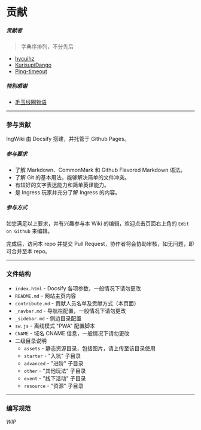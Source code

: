 # 贡献

##### 贡献者

> 字典序排列，不分先后

- [hycuihz](https://github.com/hycuihz)
- [KurisupiDango](https://github.com/KurisupiDango)
- [Ping-timeout](https://github.com/Ping-timeout)

##### 特别感谢

- [毛玉线圈物语](https://craft.moe)

------

### 参与贡献

IngWiki 由 Docsify 搭建，并托管于 Github Pages。

##### 参与要求

- 了解 Markdown、CommonMark 和 Github Flavored Markdown 语法。
- 了解 Git 的基本用法，能够解决简单的文件冲突。
- 有较好的文字表达能力和简单英译能力。
- 是 Ingress 玩家并充分了解 Ingress 的内容。

##### 参与方式

如您满足以上要求，并有兴趣参与本 Wiki 的编辑，欢迎点击页面右上角的   `Edit on Github` 来编辑。

完成后，访问本 repo 并提交 Pull Request，协作者将会协助审核，如无问题，即可合并至本 repo。

------

### 文件结构

- `index.html` - Docsify 各项参数，一般情况下请勿更改
- `README.md` - 网站主页内容
- `contribute.md` - 贡献人员名单及贡献方式（本页面）
- `_navbar.md` - 导航栏配置，一般情况下请勿更改
- `_sidebar.md` - 侧边目录配置
- `sw.js` - 离线模式 "PWA" 配置脚本
- `CNAME` - 域名 CNAME 信息，一般情况下请勿更改
- 二级目录说明
  - `assets` - 静态资源目录，包括图片，请上传至该目录使用
  - `starter` - "入坑" 子目录
  - `advanced` - "进阶" 子目录
  - `other` - "其他玩法" 子目录
  - `event` - "线下活动" 子目录
  - `resource` - "资源" 子目录

------

### 编写规范

_WIP_
